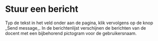 # Stuur een bericht

Typ de tekst in het veld onder aan de pagina, klik vervolgens op de knop \_Send message\_. In de berichtenlijst verschijnen de berichten van de docent met een bijbehorend pictogram voor de gebruikersnaam.

